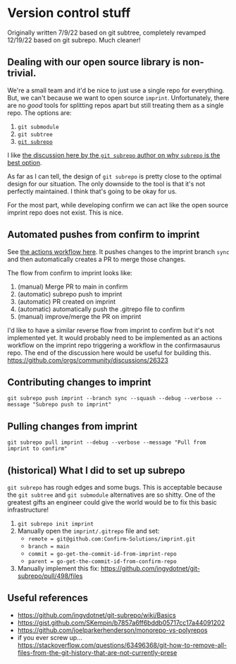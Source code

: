 # Version control stuff

Originally written 7/9/22 based on git subtree, completely revamped 12/19/22 based on git subrepo. Much cleaner!

## Dealing with our open source library is non-trivial.

We're a small team and it'd be nice to just use a single repo for everything. But, we can't because we want to open source `imprint`. Unfortunately, there are no *good* tools for splitting repos apart but still treating them as a single repo. The options are:
1. `git submodule`
2. `git subtree`
3. [`git subrepo`](https://github.com/ingydotnet/git-subrepo)

I like [the discussion here by the `git subrepo` author on why `subrepo` is the best option](https://github.com/ingydotnet/git-subrepo/blob/master/Intro.pod).

As far as I can tell, the design of `git subrepo` is pretty close to the optimal design for our situation. The only downside to the tool is that it's not perfectly maintained. I think that's going to be okay for us. 

For the most part, while developing confirm we can act like the open source imprint repo does not exist. This is nice. 

## Automated pushes from confirm to imprint

See [the actions workflow here](../.github/workflows/test.yml). It pushes
changes to the imprint branch `sync` and then automatically creates a PR to
merge those changes.

The flow from confirm to imprint looks like:
1. (manual) Merge PR to main in confirm
2. (automatic) subrepo push to imprint
3. (automatic) PR created on imprint
4. (automatic) automatically push the .gitrepo file to confirm
5. (manual) improve/merge the PR on imprint

I'd like to have a similar reverse flow from imprint to confirm but it's not
implemented yet. It would probably need to be implemented as an actions
workflow on the imprint repo triggering a workflow in the confirmasaurus repo.
The end of the discussion here would be useful for building this. 
https://github.com/orgs/community/discussions/26323

## Contributing changes to imprint

```
git subrepo push imprint --branch sync --squash --debug --verbose --message "Subrepo push to imprint"
```

## Pulling changes from imprint

```
git subrepo pull imprint --debug --verbose --message "Pull from imprint to confirm"
```

## (historical) What I did to set up subrepo

`git subrepo` has rough edges and some bugs. This is acceptable because the
`git subtree` and `git submodule` alternatives are so shitty. One of the
greatest gifts an engineer could give the world would be to fix this basic
infrastructure!

1. `git subrepo init imprint`
2. Manually open the `imprint/.gitrepo` file and set:
    - `remote = git@github.com:Confirm-Solutions/imprint.git`
	- `branch = main`
	- `commit = go-get-the-commit-id-from-imprint-repo`
	- `parent = go-get-the-commit-id-from-confirm-repo`
3. Manually implement this fix: https://github.com/ingydotnet/git-subrepo/pull/498/files

## Useful references

- https://github.com/ingydotnet/git-subrepo/wiki/Basics
- https://gist.github.com/SKempin/b7857a6ff6bddb05717cc17a44091202
- https://github.com/joelparkerhenderson/monorepo-vs-polyrepos
- if you ever screw up... https://stackoverflow.com/questions/63496368/git-how-to-remove-all-files-from-the-git-history-that-are-not-currently-prese